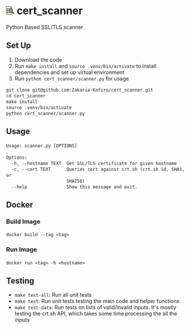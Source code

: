 # <img src="cert_logo.png" width="22"/> cert_scanner 
Python Based SSL/TLS scanner


## Set Up 

1. Download the code 
2. Run `make install` and `source .venv/bin/activate` to install dependencies and set up virtual environment
3. Run `python cert_scanner/scanner.py` for usage

```
git clone git@github.com:Zakaria-Kofiro/cert_scanner.git
cd cert_scanner
make install
source .venv/bin/activate
python cert_scanner/scanner.py
```
## Usage
```
Usage: scanner.py [OPTIONS]

Options:
  -h, --hostname TEXT  Get SSL/TLS certificate for given hostname
  -c, --cert TEXT      Queries cert against crt.sh (crt.sh id, SHA1, or
                       SHA256)
  --help               Show this message and exit.
```

## Docker
### Build Image
`docker build --tag <tag>`

### Run Image
`docker run <tag> -h <hostname>`

## Testing
- `make test-all`: Run all unit tests
- `make test`: Run unit tests testing the main code and helper functions 
- `make test-data`: Run tests on lists of valid/invalid inputs. It's mostly testing the crt.sh API, which takes some time processing the all the inputs

